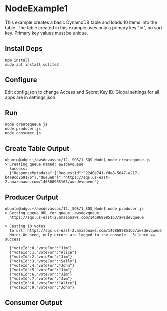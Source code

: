 # NodeExample1
This example creates a basic DynamoDB table and loads 10 items into the table.  The table created in this example uses only a primary key "id", no sort key.  Primary key values must be unique.  

## Install Deps
```
npm install 
sudo apt install sqlite3
```

## Configure
Edit config.json to change Access and Secret Key ID.
Global settings for all apps are in settings.json.

## Run
```
node createqueue.js
node producer.js
node consumer.js
```

## Create Table Output
```
ubuntu@adgu:~/awsdevassoc/12._SQS/1_SQS_Node$ node createqueue.js 
> Creating queue named: awsdevqueue
  Success: 
  {"ResponseMetadata":{"RequestId":"2240e741-fda8-5047-a217-b4a9cd2b917b"},"QueueUrl":"https://sqs.us-east-2.amazonaws.com/146868985163/awsdevqueue"}
```

## Producer Output
```
ubuntu@adgu:~/awsdevassoc/12._SQS/1_SQS_Node$ node producer.js 
> Getting queue URL for queue: awsdevqueue
  https://sqs.us-east-2.amazonaws.com/146868985163/awsdevqueue

> Casting 10 votes
  to url: https://sqs.us-east-2.amazonaws.com/146868985163/awsdevqueue
  Note: On send, only errors are logged to the console.  Silence == success

  {"voteId":0,"voteFor":"Jim"}
  {"voteId":1,"voteFor":"Alice"}
  {"voteId":2,"voteFor":"Jim"}
  {"voteId":3,"voteFor":"Sally"}
  {"voteId":4,"voteFor":"John"}
  {"voteId":5,"voteFor":"Jim"}
  {"voteId":6,"voteFor":"Jim"}
  {"voteId":7,"voteFor":"Jim"}
  {"voteId":8,"voteFor":"Alice"}
  {"voteId":9,"voteFor":"John"}
```

## Consumer Output
```
```
